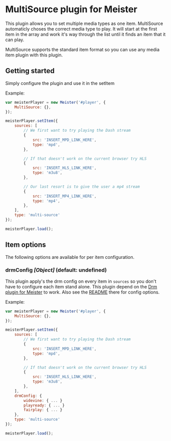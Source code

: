MultiSource plugin for Meister
==========

This plugin allows you to set multiple media types as one item. MultiSource automaticly choses the correct media type to play. It will start at the first item in the array and work it's way through the list until it finds an item that it can play.

MultiSource supports the standard item format so you can use any media item plugin with this plugin.

Getting started
----------

Simply configure the plugin and use it in the setItem

Example:

``` JavaScript
var meisterPlayer = new Meister('#player', {
    MultiSource: {},
});

meisterPlayer.setItem({
    sources: [
        // We first want to try playing the Dash stream
        {
            src: 'INSERT_MPD_LINK_HERE',
            type: 'mpd',
        },

        // If that doesn't work on the current browser try HLS
        {
            src: 'INSERT_HLS_LINK_HERE',
            type: 'm3u8',
        },

        // Our last resort is to give the user a mp4 stream
        {
            src: 'INSERT_MP4_LINK_HERE',
            type: 'mp4',
        },
    ],
    type: 'multi-source'
});

meisterPlayer.load();
```

Item options
---------

The following options are available for per item configuration.

### drmConfig *[Object]* (default: undefined) ###

This plugin apply's the drm config on every item in ```sources``` so you don't have to configure each item stand alone. This plugin depend on the [Drm plugin for Meister](https://github.com/meisterplayer/utility-drm) to work. Also see the [README](https://github.com/meisterplayer/utility-drm/blob/develop/README.md) there for config options.

Example:

``` JavaScript
var meisterPlayer = new Meister('#player', {
    MultiSource: {},
});

meisterPlayer.setItem({
    sources: [
        // We first want to try playing the Dash stream
        {
            src: 'INSERT_MPD_LINK_HERE',
            type: 'mpd',
        },

        // If that doesn't work on the current browser try HLS
        {
            src: 'INSERT_HLS_LINK_HERE',
            type: 'm3u8',
        },
    ],
    drmConfig: {
        widevine: { ... }
        playready: { ... }
        fairplay: { ... }
    },
    type: 'multi-source'
});

meisterPlayer.load();
```

